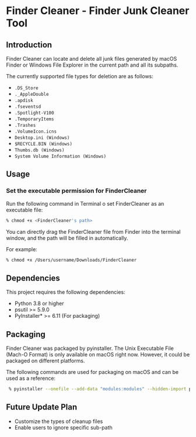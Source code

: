 # Finder Cleaner - Finder Junk Cleaner Tool


## Introduction
Finder Cleaner can locate and delete all junk files generated by macOS Finder or Windows File Explorer in the current path and all its subpaths. 

The currently supported file types for deletion are as follows:
- `.DS_Store`
- `._AppleDouble`
- `.apdisk`
- `.fseventsd`
- `.Spotlight-V100`
- `.TemporaryItems`
- `.Trashes`
- `.VolumeIcon.icns`
- `Desktop.ini (Windows)`
- `$RECYCLE.BIN (Windows)`
- `Thumbs.db (Windows)`
- `System Volume Information (Windows)`

## Usage
### Set the executable permission for FinderCleaner
Run the following command in Terminal o set FinderCleaner as an executable file:
```bash
% chmod +x <FinderCleaner's path>
```

You can directly drag the FinderCleaner file from Finder into the terminal window, and the path will be filled in automatically.   

For example:
```bash
% chmod +x /Users/username/Downloads/FinderCleaner
```

## Dependencies
This project requires the following dependencies:

- Python 3.8 or higher
- psutil >= 5.9.0
- PyInstaller* >= 6.11 (For packaging)
 
## Packaging
Finder Cleaner was packaged by pyinstaller. The Unix Executable File (Mach-O Format) is only available on macOS right now. However, it could be packaged on different platforms.   

The following commands are used for packaging on macOS and can be used as a reference:
```bash
 % pyinstaller --onefile --add-data "modules:modules" --hidden-import psutil __main__.py
```

 ## Future Update Plan
 - Customize the types of cleanup files
 - Enable users to ignore specific sub-path
